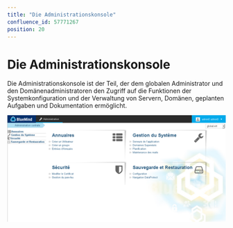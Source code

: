 ```yaml
---
title: "Die Administrationskonsole"
confluence_id: 57771267
position: 20
---
```

# Die Administrationskonsole


Die Administrationskonsole ist der Teil, der dem globalen Administrator und den Domänenadministratoren den Zugriff auf die Funktionen der Systemkonfiguration und der Verwaltung von Servern, Domänen, geplanten Aufgaben und Dokumentation ermöglicht.

![](../attachments/57771267/57771269.png)


 

 

 

